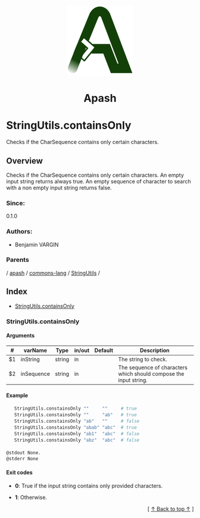 
<div align='center' id='apash-top'>
  <a href='https://github.com/hastec-fr/apash'>
    <img alt='apash-logo' src='../../../../../../assets/apash-logo.svg'/>
  </a>

  # Apash
</div>

# StringUtils.containsOnly

Checks if the CharSequence contains only certain characters.

## Overview

Checks if the CharSequence contains only certain characters.
An empty input string returns always true.
An empty sequence of character to search with a non empty input 
string returns false.

### Since:
0.1.0

### Authors:
* Benjamin VARGIN

### Parents
<!-- apash.parentBegin -->
[](../../../../.md) / [apash](../../../apash.md) / [commons-lang](../../commons-lang.md) / [StringUtils](../StringUtils.md) / 
<!-- apash.parentEnd -->

## Index

* [StringUtils.containsOnly](#stringutilscontainsonly)

### StringUtils.containsOnly

#### Arguments
| #      | varName        | Type          | in/out   | Default    | Description                           |
|--------|----------------|---------------|----------|------------|---------------------------------------|
| $1     | inString       | string        | in       |            | The string to check.                  |
| $2     | inSequence     | string        | in       |            | The sequence of characters which should compose the input string. |

#### Example

```bash
   StringUtils.constainsOnly ""     ""     # true
   StringUtils.constainsOnly ""     "ab"   # true
   StringUtils.constainsOnly "ab"   ""     # false
   StringUtils.constainsOnly "abab" "abc"  # true
   StringUtils.constainsOnly "ab1"  "abc"  # false
   StringUtils.constainsOnly "abz"  "abc"  # false

@stdout None.
@stderr None
```

#### Exit codes

* **0**: True if the input string contains only provided characters.
* **1**: Otherwise.


  <div align='right'>[ <a href='#apash-top'>↑ Back to top ↑</a> ]</div>


